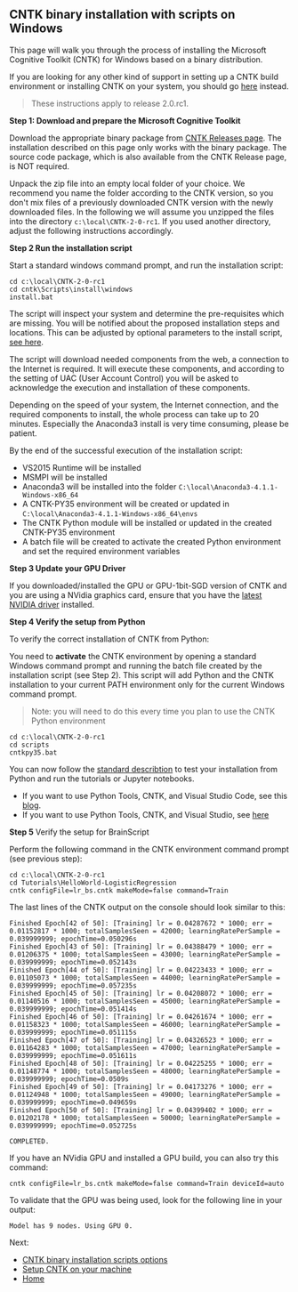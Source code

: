 ## CNTK binary installation with scripts on Windows

This page will walk you through the process of installing the Microsoft Cognitive Toolkit (CNTK) for Windows based on a binary distribution.

If you are looking for any other kind of support in setting up a CNTK build environment or installing CNTK on your system, you should go [here](./Setup-CNTK-on-your-machine.md) instead. 

> These instructions apply to release 2.0.rc1.

**Step 1: Download and prepare the Microsoft Cognitive Toolkit**

Download the appropriate binary package from [CNTK Releases page](https://github.com/Microsoft/CNTK/releases). The installation described on this page only works with the binary package. The source code package, which is also available from the CNTK Release page, is NOT required.

Unpack the zip file into an empty local folder of your choice. We recommend you name the folder according to the CNTK version, so you don't mix files of a previously downloaded CNTK version with the newly downloaded files. In the following we will assume you unzipped the files into the directory `c:\local\CNTK-2-0-rc1`. If you used another directory, adjust the following instructions accordingly.

**Step 2 Run the installation script**

Start a standard windows command prompt, and run the installation script:
```
cd c:\local\CNTK-2-0-rc1
cd cntk\Scripts\install\windows
install.bat
```

The script will inspect your system and determine the pre-requisites which are missing. You will be notified about the proposed installation steps and locations. This can be adjusted by optional parameters to the install script, [see here](./Setup-Windows-Binary-Script-Options).

The script will download needed components from the web, a connection to the Internet is required. It will execute these components, and according to the setting of UAC (User Account Control) you will be asked to acknowledge the execution and installation of these components.

Depending on the speed of your system, the Internet connection, and the required components to install, the whole process can take up to 20 minutes. Especially the Anaconda3 install is very time consuming, please be patient.

By the end of the successful execution of the installation script:
 - VS2015 Runtime will be installed
 - MSMPI will be installed
 - Anaconda3 will be installed into the folder `C:\local\Anaconda3-4.1.1-Windows-x86_64`
 - A CNTK-PY35 environment will be created or updated in `C:\local\Anaconda3-4.1.1-Windows-x86_64\envs`
 - The CNTK Python module will be installed or updated in the created CNTK-PY35 environment
 - A batch file will be created to activate the created Python environment and set the required environment variables

**Step 3 Update your GPU Driver**

If you downloaded/installed the GPU or GPU-1bit-SGD version of CNTK and you are using a NVidia graphics card, ensure that you have the [latest NVIDIA driver](http://www.nvidia.com/drivers) installed.

**Step 4 Verify the setup from Python**

To verify the correct installation of CNTK from Python:

You need to **activate** the CNTK environment by opening a standard Windows command prompt and running the batch file created by the installation script (see Step 2). This script will add Python and the CNTK installation to your current PATH environment only for the current Windows command prompt.

> Note: you will need to do this every time you plan to use the CNTK Python environment

```
cd c:\local\CNTK-2-0-rc1
cd scripts
cntkpy35.bat
```

You can now follow the [standard describtion](./Setup-Test-Python) to test your installation from Python and run the tutorials or Jupyter notebooks.
  
 - If you want to use Python Tools, CNTK, and Visual Studio Code, see this [blog](http://dacrook.com/cntk-vs-code-awesome/). 
 - If you want to use Python Tools, CNTK, and Visual Studio, see [here](./Setup-CNTK-Python-Tools-For-Windows)   
  
**Step 5** Verify the setup for BrainScript

Perform the following command in the CNTK environment command prompt (see previous step):

```
cd c:\local\CNTK-2-0-rc1
cd Tutorials\HelloWorld-LogisticRegression
cntk configFile=lr_bs.cntk makeMode=false command=Train
```
The last lines of the CNTK output on the console should look similar to this:
```
Finished Epoch[42 of 50]: [Training] lr = 0.04287672 * 1000; err = 0.01152817 * 1000; totalSamplesSeen = 42000; learningRatePerSample = 0.039999999; epochTime=0.050296s
Finished Epoch[43 of 50]: [Training] lr = 0.04388479 * 1000; err = 0.01206375 * 1000; totalSamplesSeen = 43000; learningRatePerSample = 0.039999999; epochTime=0.052143s
Finished Epoch[44 of 50]: [Training] lr = 0.04223433 * 1000; err = 0.01105073 * 1000; totalSamplesSeen = 44000; learningRatePerSample = 0.039999999; epochTime=0.057235s
Finished Epoch[45 of 50]: [Training] lr = 0.04208072 * 1000; err = 0.01140516 * 1000; totalSamplesSeen = 45000; learningRatePerSample = 0.039999999; epochTime=0.051414s
Finished Epoch[46 of 50]: [Training] lr = 0.04261674 * 1000; err = 0.01158323 * 1000; totalSamplesSeen = 46000; learningRatePerSample = 0.039999999; epochTime=0.051115s
Finished Epoch[47 of 50]: [Training] lr = 0.04326523 * 1000; err = 0.01164283 * 1000; totalSamplesSeen = 47000; learningRatePerSample = 0.039999999; epochTime=0.051611s
Finished Epoch[48 of 50]: [Training] lr = 0.04225255 * 1000; err = 0.01148774 * 1000; totalSamplesSeen = 48000; learningRatePerSample = 0.039999999; epochTime=0.0509s
Finished Epoch[49 of 50]: [Training] lr = 0.04173276 * 1000; err = 0.01124948 * 1000; totalSamplesSeen = 49000; learningRatePerSample = 0.039999999; epochTime=0.049659s
Finished Epoch[50 of 50]: [Training] lr = 0.04399402 * 1000; err = 0.01202178 * 1000; totalSamplesSeen = 50000; learningRatePerSample = 0.039999999; epochTime=0.052725s

COMPLETED.
```
If you have an NVidia GPU and installed a GPU build, you can also try this command:
```
cntk configFile=lr_bs.cntk makeMode=false command=Train deviceId=auto
```
To validate that the GPU was being used, look for the following line in your output:
```
Model has 9 nodes. Using GPU 0.
```

Next:
- [CNTK binary installation scripts options](./Setup-Windows-Binary-Script-Options)
- [Setup CNTK on your machine](./Setup-CNTK-on-your-machine.md)
- [Home](./index.md)
